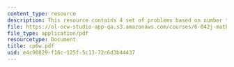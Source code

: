 ```yaml
---
content_type: resource
description: This resource contains 4 set of problems based on number theory I.
file: https://ol-ocw-studio-app-qa.s3.amazonaws.com/courses/6-042j-mathematics-for-computer-science-fall-2005/e4c90829f16c125f5c1372c6d3b44437_cp6w.pdf
file_type: application/pdf
resourcetype: Document
title: cp6w.pdf
uid: e4c90829-f16c-125f-5c13-72c6d3b44437
---
```

